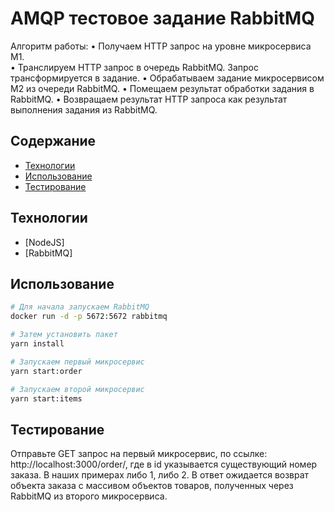 # AMQP тестовое задание RabbitMQ

Алгоритм работы:
• Получаем HTTP запрос на уровне микросервиса М1.  
• Транслируем HTTP запрос в очередь RabbitMQ. Запрос трансформируется в задание.
• Обрабатываем задание микросервисом М2 из очереди RabbitMQ.
• Помещаем результат обработки задания в RabbitMQ.
• Возвращаем результат HTTP запроса как результат выполнения задания из RabbitMQ.

## Содержание

-   [Технологии](#технологии)
-   [Использование](#использование)
-   [Тестирование](#тестирование)

## Технологии

-   [NodeJS]
-   [RabbitMQ]

## Использование

```sh
# Для начала запускаем RabbitMQ
docker run -d -p 5672:5672 rabbitmq

# Затем установить пакет
yarn install

# Запускаем первый микросервис
yarn start:order

# Запускаем второй микросервис
yarn start:items
```

## Тестирование

Отправьте GET запрос на первый микросервис, по ссылке: http://localhost:3000/order/<id>, где в id указывается существующий номер заказа. В наших примерах либо 1, либо 2.
В ответ ожидается возврат объекта заказа с массивом объектов товаров, полученных через RabbitMQ из второго микросервиса.
